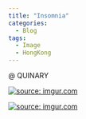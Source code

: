 ```yaml
---
title: "Insomnia"
categories:
  - Blog
tags:
  - Image
  - HongKong
---
```


@ QUINARY

<a href="https://imgur.com/sCoBnnv"><img src="https://i.imgur.com/sCoBnnv.jpg" title="source: imgur.com" /></a>

<a href="https://imgur.com/5otq3RR"><img src="https://i.imgur.com/5otq3RR.jpg" title="source: imgur.com" /></a>

<script src="https://utteranc.es/client.js"
        repo="serendipityinlife/serendipityinlife.github.io"
        issue-term="pathname"
        theme="github-light"
        crossorigin="anonymous"
        async>
</script>
